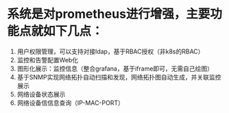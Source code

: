 # 系统是对prometheus进行增强，主要功能点就如下几点：
1. 用户权限管理，可以支持对接ldap，基于RBAC授权（非k8s的RBAC）
2. 监控和告警配置Web化
3. 图形化展示：监控信息（整合grafana，基于iframe即可，无需自己绘图）
4. 基于SNMP实现网络拓扑自动扫描和发现，网络拓扑图自动生成，并关联监控展示
5. 网络设备状态展示
6. 网络设备信信息查询（IP-MAC-PORT）
